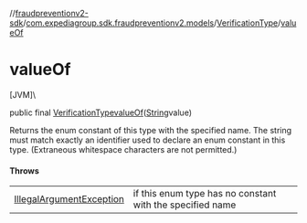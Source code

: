 //[fraudpreventionv2-sdk](../../../index.md)/[com.expediagroup.sdk.fraudpreventionv2.models](../index.md)/[VerificationType](index.md)/[valueOf](value-of.md)

# valueOf

[JVM]\

public final [VerificationType](index.md)[valueOf](value-of.md)([String](https://docs.oracle.com/javase/8/docs/api/java/lang/String.html)value)

Returns the enum constant of this type with the specified name. The string must match exactly an identifier used to declare an enum constant in this type. (Extraneous whitespace characters are not permitted.)

#### Throws

| | |
|---|---|
| [IllegalArgumentException](https://kotlinlang.org/api/latest/jvm/stdlib/kotlin/-illegal-argument-exception/index.html) | if this enum type has no constant with the specified name |
